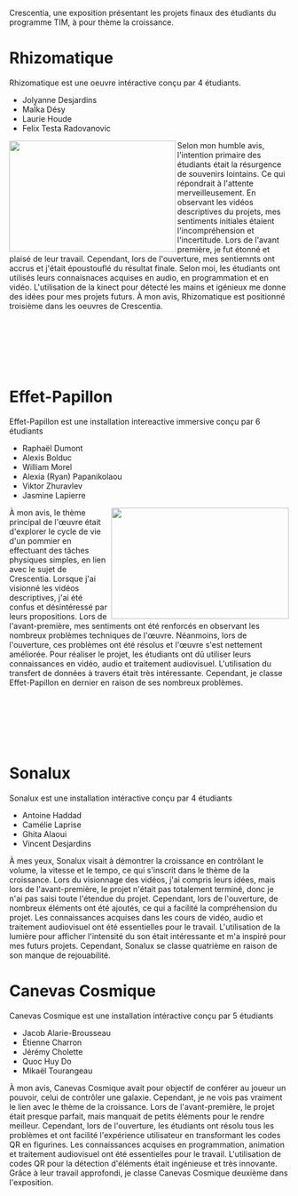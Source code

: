 Crescentia, une exposition présentant les projets finaux des étudiants du programme TIM, à pour thème la croissance.

# Rhizomatique
Rhizomatique est une oeuvre intéractive conçu par 4 étudiants.
- Jolyanne Desjardins
- MaÏka Désy
- Laurie Houde
- Felix Testa Radovanovic

<p align="left"> <img align="left" width="300" height="200" src="media/cartel.JPG">
Selon mon humble avis, l'intention primaire des étudiants était la résurgence de souvenirs lointains. Ce qui répondrait à l'attente merveilleusement. En observant les vidéos descriptives du projets, mes sentiments initiales étaient l'incompréhension et l'incertitude. Lors de l'avant première, je fut étonné et plaisé de leur travail. Cependant, lors de l'ouverture, mes sentiemnts ont accrus et j'était époustouflé du résultat finale. Selon moi, les étudiants ont utilisés leurs connaisnaces acquises en audio, en programmation et en vidéo. L'utilisation de la kinect pour détecté les mains et igénieux me donne des idées pour mes projets futurs. À mon avis, Rhizomatique est positionné troisième dans les oeuvres de Crescentia.


<br><br><br><br><br>

# Effet-Papillon
Effet-Papillon est une installation intereactive immersive conçu par 6 étudiants
- Raphaël Dumont
- Alexis Bolduc
- William Morel
- Alexia (Ryan) Papanikolaou
- Viktor Zhuravlev
- Jasmine Lapierre
  <p align="left"> <img align="right" width="320" height="200" src="media/cartel.JPG">
 À mon avis, le thème principal de l'œuvre était d'explorer le cycle de vie d'un pommier en effectuant des tâches physiques simples, en lien avec le sujet de Crescentia. Lorsque j'ai visionné les vidéos descriptives, j'ai été confus et désintéressé par leurs propositions. Lors de l'avant-première, mes sentiments ont été renforcés en observant les nombreux problèmes techniques de l'œuvre. Néanmoins, lors de l'ouverture, ces problèmes ont été résolus et l'œuvre s'est nettement améliorée. Pour réaliser le projet, les étudiants ont dû utiliser leurs connaissances en vidéo, audio et traitement audiovisuel. L'utilisation du transfert de données à travers était très intéressante. Cependant, je classe Effet-Papillon en dernier en raison de ses nombreux problèmes.


<br><br><br><br><br>
 # Sonalux
 Sonalux est une installation intéractive conçu par 4 étudiants

 - Antoine Haddad
 - Camélie Laprise
 - Ghita Alaoui
 - Vincent Desjardins


À mes yeux, Sonalux visait à démontrer la croissance en contrôlant le volume, la vitesse et le tempo, ce qui s'inscrit dans le thème de la croissance. Lors du visionnage des vidéos, j'ai compris leurs idées, mais lors de l'avant-première, le projet n'était pas totalement terminé, donc je n'ai pas saisi toute l'étendue du projet. Cependant, lors de l'ouverture, de nombreux éléments ont été ajoutés, ce qui a facilité la compréhension du projet. Les connaissances acquises dans les cours de vidéo, audio et traitement audiovisuel ont été essentielles pour le travail. L'utilisation de la lumière pour afficher l'intensité du son était intéressante et m'a inspiré pour mes futurs projets. Cependant, Sonalux se classe quatrième en raison de son manque de rejouabilité.

# Canevas Cosmique
Canevas Cosmique est une installation intéractive conçu par 5 étudiants
- Jacob Alarie-Brousseau
- Étienne Charron
- Jérémy Cholette
- Quoc Huy Do
- Mikaël Tourangeau

À mon avis, Canevas Cosmique avait pour objectif de conférer au joueur un pouvoir, celui de contrôler une galaxie. Cependant, je ne vois pas vraiment le lien avec le thème de la croissance. Lors de l'avant-première, le projet était presque parfait, mais manquait de petits éléments pour le rendre meilleur. Cependant, lors de l'ouverture, les étudiants ont résolu tous les problèmes et ont facilité l'expérience utilisateur en transformant les codes QR en figurines. Les connaissances acquises en programmation, animation et traitement audiovisuel ont été essentielles pour le travail. L'utilisation de codes QR pour la détection d'éléments était ingénieuse et très innovante. Grâce à leur travail approfondi, je classe Canevas Cosmique deuxième dans l'exposition.



   





